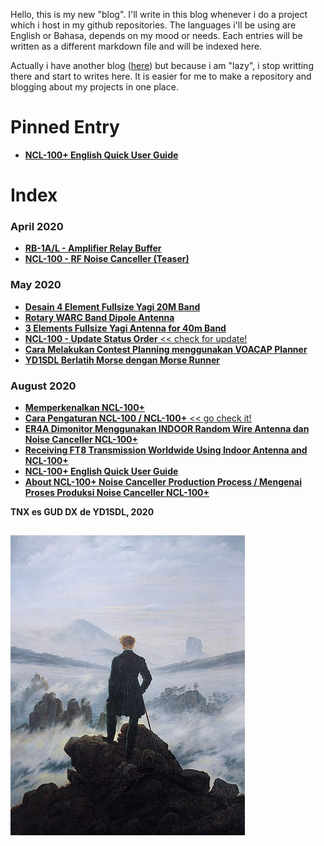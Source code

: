 Hello, this is my new "blog". I'll write in this blog whenever i do a project which i host in my github repositories. The languages i'll be using are English or Bahasa, depends on my mood or needs. Each entries will be written as a different markdown file and will be indexed here.

Actually i have another blog ([here](https://labsdl.wordpress.com/)) but because i am "lazy", i stop writting there and start to writes here. It is easier for me to make a repository and blogging about my projects in one place.

# Pinned Entry
* [**NCL-100+ English Quick User Guide**](./2020-08-17/2020-08-17.md)

# Index
### April 2020
* [**RB-1A/L - Amplifier Relay Buffer**](./2020-04-29/2020-04-29.md)
* [**NCL-100 - RF Noise Canceller (Teaser)**](./2020-04-30/2020-04-30.md)

### May 2020
* [**Desain 4 Element Fullsize Yagi 20M Band**](./2020-05-01/2020-05-01.md)
* [**Rotary WARC Band Dipole Antenna**](./2020-05-02/2020-05-02.md)
* [**3 Elements Fullsize Yagi Antenna for 40m Band**](./2020-05-02-2/2020-05-02-2.md)
* [**NCL-100 - Update Status Order** << check for update!](./Update-Status-Order/2020-05-02.md)
* [**Cara Melakukan Contest Planning menggunakan VOACAP Planner**](./2020-05-24/2020-05-24.md)
* [**YD1SDL Berlatih Morse dengan Morse Runner**](./2020-05-26/2020-05-26.md)

### August 2020
* [**Memperkenalkan NCL-100+**](./2020-08-01/2020-08-01.md)
* [**Cara Pengaturan NCL-100 / NCL-100+** << go check it!](./2020-08-02/2020-08-02.md)
* [**ER4A Dimonitor Menggunakan INDOOR Random Wire Antenna dan Noise Canceller NCL-100+**](./2020-08-09/2020-08-09.md)
* [**Receiving FT8 Transmission Worldwide Using Indoor Antenna and NCL-100+**](./2020-08-16/2020-08-16.md)
* [**NCL-100+ English Quick User Guide**](./2020-08-17/2020-08-17.md)
* [**About NCL-100+ Noise Canceller Production Process / Mengenai Proses Produksi Noise Canceller NCL-100+**](./2020-08-21/2020-08-21.md)

**TNX es GUD DX**
**de YD1SDL, 2020**

##

![](./375px-Caspar_David_Friedrich_-_Wanderer_above_the_sea_of_fog.jpg)
